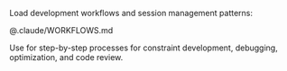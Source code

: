 Load development workflows and session management patterns:

@.claude/WORKFLOWS.md

Use for step-by-step processes for constraint development, debugging, optimization, and code review.